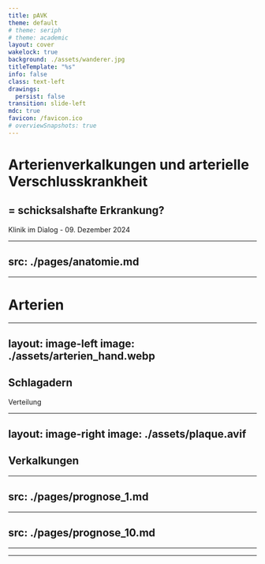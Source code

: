 ```yaml
---
title: pAVK
theme: default
# theme: seriph
# theme: academic
layout: cover
wakelock: true
background: ./assets/wanderer.jpg
titleTemplate: "%s"
info: false
class: text-left
drawings:
  persist: false
transition: slide-left
mdc: true
favicon: /favicon.ico
# overviewSnapshots: true
---
```


# Arterienverkalkungen und arterielle Verschlusskrankheit

## = schicksalshafte Erkrankung?

<div class="abs-bl m-6">
Klinik im Dialog - 09. Dezember 2024
</div>

---
src: ./pages/anatomie.md
---

---

<h1 class="absolute left-26 top-20 !text-shadow-lg !text-6xl">Arterien</h1>
<SlidevVideo autoplay>
<source src="./assets/vid_arterien.mp4" type="video/mp4" />
</SlidevVideo>

---
layout: image-left
image: ./assets/arterien_hand.webp
---

## Schlagadern

Verteilung

---
layout: image-right
image: ./assets/plaque.avif
---

## Verkalkungen

---
src: ./pages/prognose_1.md
---

---
src: ./pages/prognose_10.md
---

---


---

